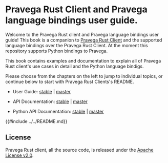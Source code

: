 # Pravega Rust Client and Pravega language bindings user guide.

Welcome to the Pravega Rust client and Pravega language bindings user guide! This book is a companion to 
[Pravega Rust Client](https://docs.rs/pravega_native_client) and the supported language bindings over the Pravega Rust
Client. At the moment this repository supports Python bindings to Pravega.

This book contains examples and documentation to explain all of Pravega Rust client's use cases in detail and the Python
language bindigs.

Please choose from the chapters on the left to jump to individual topics, or continue below to start with Pravega Rust Clients's README.

* User Guide: [stable](https://pravega.github.io/pravega-client-rust/) | [master](./index.html)

* API Documentation: [stable](https://docs.rs/pravega_native_client/) |  [master](./doc/index.html)

* Python API Documentation: [stable]() | [master](./python/pravega_client.html)

{{#include ../../README.md}}

## License

Pravega Rust client, all the source code, is released under the [Apache License v2.0](https://www.apache.org/licenses/LICENSE-2.0).
